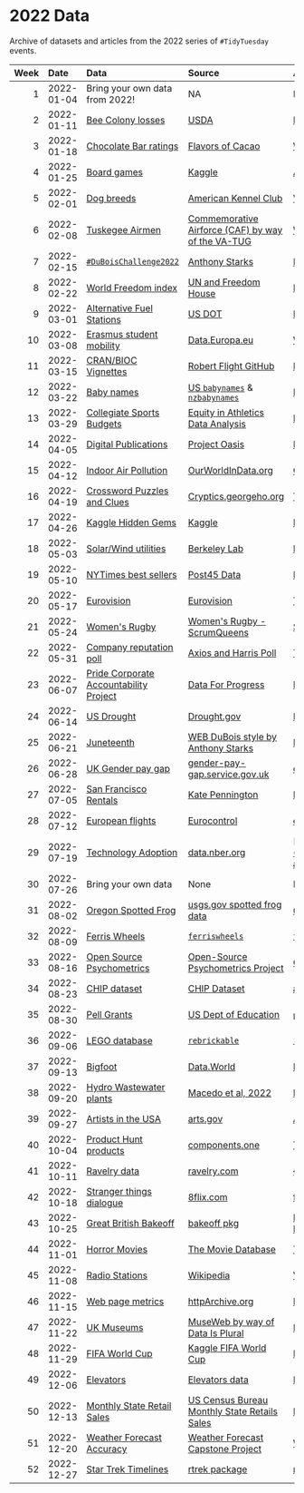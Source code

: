 # 2022 Data

Archive of datasets and articles from the 2022 series of `#TidyTuesday` events.

| Week|Date       |Data                                   |Source                                            |Article                                                       |
|----:|:----------|:--------------------------------------|:-------------------------------------------------|:-------------------------------------------------------------|
|    1|2022-01-04 |Bring your own data from 2022!         |NA                                                |NA                                                            |
|    2|2022-01-11 |[Bee Colony losses](2022-01-11/readme.md)|[USDA](https://usda.library.cornell.edu/concern/publications/rn301137d?locale=en)|[Bee Informed](https://beeinformed.org/2021/06/21/united-states-honey-bee-colony-losses-2020-2021-preliminary-results/)|
|    3|2022-01-18 |[Chocolate Bar ratings](2022-01-18/readme.md)|[Flavors of Cacao](http://flavorsofcacao.com/chocolate_database.html)|[Will Canniford on Kaggle](https://www.kaggle.com/willcanniford/chocolate-bar-ratings-extensive-eda)|
|    4|2022-01-25 |[Board games](2022-01-25/readme.md)    |[Kaggle](https://www.kaggle.com/jvanelteren/boardgamegeek-reviews/version/3?select=2022-01-08.csv)|[Alyssa Goldberg](https://rpubs.com/thewiremonkey/476630)     |
|    5|2022-02-01 |[Dog breeds](2022-02-01/readme.md)     |[American Kennel Club](https://github.com/kkakey/dog_traits_AKC)|[Vox](https://www.vox.com/2016/8/31/12715176/most-popular-dog-breeds)|
|    6|2022-02-08 |[Tuskegee Airmen](2022-02-08/readme.md)|[Commemorative Airforce (CAF) by way of the VA-TUG](https://github.com/lang1023/Tuskegee-Airman-Challenge)|[Wikipedia](https://en.wikipedia.org/wiki/Tuskegee_Airmen) & [Air Force Historical Research Agency](https://github.com/lang1023/Tuskegee-Airman-Challenge/blob/main/112%20Victories_%20Aerial%20Victories%20of%20hte%20Tuskegee%20Airmen%20(1).pdf)|
|    7|2022-02-15 |[`#DuBoisChallenge2022`](2022-02-15/readme.md)|[Anthony Starks](https://github.com/ajstarks/dubois-data-portraits/tree/master/challenge/2022)|[Nightingale by DVS](https://nightingaledvs.com/the-dubois-challenge/)|
|    8|2022-02-22 |[World Freedom index](2022-02-22/readme.md)|[UN and Freedom House](https://github.com/ArthurCheib/analytical-politics-project/blob/main/data/tidy-data-fh-un.csv)|[Freedom House](https://freedomhouse.org/report/freedom-world/2018/democracy-crisis)|
|    9|2022-03-01 |[Alternative Fuel Stations](2022-03-01/readme.md)|[US DOT](https://data-usdot.opendata.arcgis.com/datasets/usdot::alternative-fueling-stations/about)|[EIA](https://www.eia.gov/todayinenergy/detail.php?id=6050)   |
|   10|2022-03-08 |[Erasmus student mobility](2022-03-08/readme.md)|[Data.Europa.eu](https://data.europa.eu/data/datasets/erasmus-mobility-statistics-2014-2019-v2?locale=en)|[Wimdu.co](https://www.wimdu.co.uk/blog/discover-popular-erasmus-destinations)|
|   11|2022-03-15 |[CRAN/BIOC Vignettes](2022-03-15/readme.md)|[Robert Flight GitHub](https://github.com/rmflight/vignette_analysis)|[Robert Flight GitHub](https://github.com/rmflight/vignette_analysis)|
|   12|2022-03-22 |[Baby names](2022-03-22/readme.md)     |[US `babynames`](http://hadley.github.io/babynames/) &  [`nzbabynames`](https://ekothe.github.io/nzbabynames/)|[Emily Kothe's `nzbabynames` vignette](https://ekothe.github.io/nzbabynames/articles/guess_the_age.html)|
|   13|2022-03-29 |[Collegiate Sports Budgets](2022-03-29/readme.md)|[Equity in Athletics Data Analysis](https://ope.ed.gov/athletics/#/datafile/list)|[NPR](https://www.npr.org/2021/10/27/1049530975/ncaa-spends-more-on-mens-sports-report-reveals)|
|   14|2022-04-05 |[Digital Publications](2022-04-05/readme.md)|[Project Oasis](https://www.projectnewsoasis.com/publications)|[Project Oasis Report](https://www.projectnewsoasis.com/sites/default/files/2022-02/project-oasis-report-2021-1.pdf)|
|   15|2022-04-12 |[Indoor Air Pollution](2022-04-12/readme.md)|[OurWorldInData.org](https://ourworldindata.org/indoor-air-pollution)|[OurWorldInData.org](https://ourworldindata.org/indoor-air-pollution)|
|   16|2022-04-19 |[Crossword Puzzles and Clues](2022-04-19/readme.md)|[Cryptics.georgeho.org](https://cryptics.georgeho.org/)|[Towards Data Science](https://towardsdatascience.com/the-wild-world-of-crossword-data-71d560e222f5)|
|   17|2022-04-26 |[Kaggle Hidden Gems](2022-04-26/readme.md)|[Kaggle](https://www.kaggle.com/code/headsortails/hidden-gems-a-collection-of-underrated-notebooks/report)|[Kaggle - Notebooks of the Week](https://www.kaggle.com/datasets/headsortails/notebooks-of-the-week-hidden-gems/discussion/317098)|
|   18|2022-05-03 |[Solar/Wind utilities](2022-05-03/readme.md)|[Berkeley Lab](https://emp.lbl.gov/utility-scale-solar)|[Berkeley Lab report](https://emp.lbl.gov/sites/default/files/utility-scale_solar_2021_technical_brief.pdf)|
|   19|2022-05-10 |[NYTimes best sellers](2022-05-10/readme.md)|[Post45 Data](https://data.post45.org/our-data/)  |[Finding Trends in NY Times Best Sellers - Kailey Smith ](https://towardsdatascience.com/finding-trends-in-ny-times-best-sellers-55cdd891c8aa)|
|   20|2022-05-17 |[Eurovision](2022-05-17/readme.md)     |[Eurovision](https://eurovision.tv/)              |[Tanya Shapiro](https://github.com/tashapiro/eurovision-contest)|
|   21|2022-05-24 |[Women's Rugby](2022-05-24/readme.md)  |[Women's Rugby - ScrumQueens](https://www.scrumqueens.com/page/results-dashboard)|[ScrumQueens](https://www.scrumqueens.com/blogs/jbirch/story-behind-our-data-hub)|
|   22|2022-05-31 |[Company reputation poll](2022-05-31)  |[Axios and Harris Poll](https://www.axios.com/2022/05/24/2022-axios-harris-poll-100-rankings)|[The Harris Poll](https://theharrispoll.com/partners/media/axios-harrispoll-100/)|
|   23|2022-06-07 |[Pride Corporate Accountability Project](2022-06-07)|[Data For Progress](https://www.dataforprogress.org/accountable-allies)|[Data For Progress](https://www.dataforprogress.org/accountable-allies)|
|   24|2022-06-14 |[US Drought](2022-06-14)               |[Drought.gov](https://www.drought.gov/)           |[Drought.gov report](https://www.drought.gov/historical-information?dataset=1&selectedDateUSDM=20110301&selectedDateSpi=19580901)|
|   25|2022-06-21 |[Juneteenth](2022-06-21)               |[WEB DuBois style by Anthony Starks](https://dataliteracy.com/anthony-starks-on-recreating-du-boiss-iconic-style/)|[Isabella Benabaye's blog on Juneteenth](https://isabella-b.com/blog/juneteenth-2020/)|
|   26|2022-06-28 |[UK Gender pay gap](2022-06-28)        |[gender-pay-gap.service.gov.uk](https://gender-pay-gap.service.gov.uk/)|[ons.gov.uk](https://www.ons.gov.uk/employmentandlabourmarket/peopleinwork/earningsandworkinghours/articles/findoutthegenderpaygapforyourjob/2016-12-09)|
|   27|2022-07-05 |[San Francisco Rentals](2022-07-05)    |[Kate Pennington](https://www.katepennington.org/data)|[Matrix-Berkeley](https://matrix.berkeley.edu/research-article/kate-pennington-on-gentrification-and-displacement-in-san-francisco/)|
|   28|2022-07-12 |[European flights](2022-07-12)         |[Eurocontrol](https://ansperformance.eu/data/)    |[ec.europa.eu](https://ec.europa.eu/eurostat/web/products-eurostat-news/-/ddn-20210914-1)|
|   29|2022-07-19 |[Technology Adoption](2022-07-19)      |[data.nber.org](https://data.nber.org/data-appendix/w15319/)|[www.cgdev.org](https://www.cgdev.org/sites/default/files/technology-and-development-exploration-data.pdf)|
|   30|2022-07-26 |Bring your own data                    |None                                              |None                                                          |
|   31|2022-08-02 |[Oregon Spotted Frog](2022-08-02)      |[usgs.gov spotted frog data](https://www.sciencebase.gov/catalog/item/60ba5a00d34e86b9388d86bc)|[usgs.gov spotted-frog-article](https://www.usgs.gov/centers/forest-and-rangeland-ecosystem-science-center/science/oregon-spotted-frog)|
|   32|2022-08-09 |[Ferris Wheels](2022-08-09)            |[`ferriswheels`](https://github.com/EmilHvitfeldt/ferriswheels)|[`ferriswheels`](https://github.com/EmilHvitfeldt/ferriswheels)|
|   33|2022-08-16 |[Open Source Psychometrics](2022-08-16)|[Open-Source Psychometrics Project](https://openpsychometrics.org/)|[Character Personality](https://openpsychometrics.org/tests/characters/documentation/)|
|   34|2022-08-23 |[CHIP dataset](2022-08-23)             |[CHIP Dataset](https://chip-dataset.vercel.app/)  |[arxiv paper](https://arxiv.org/abs/1911.11313)               |
|   35|2022-08-30 |[Pell Grants](2022-08-30)              |[US Dept of Education](https://www2.ed.gov/finaid/prof/resources/data/pell-institution.html)|[`pell` R package](https://curious-joe.github.io/pell/articles/intro.html)|
|   36|2022-09-06 |[LEGO database](2022-09-06)            |[`rebrickable`](https://rebrickable.com/downloads/)|[`rebrickable`](https://rebrickable.com/downloads/)           |
|   37|2022-09-13 |[Bigfoot](2022-09-13)                  |[Data.World](https://data.world/timothyrenner/bfro-sightings-data)|[Finding Bigfoot](https://timothyrenner.github.io/datascience/2017/06/30/finding-bigfoot.html)|
|   38|2022-09-20 |[Hydro Wastewater plants](2022-09-20)  |[Macedo et al, 2022](https://essd.copernicus.org/articles/14/559/2022/#section4)|[HydroWASTE v1.0](https://figshare.com/articles/dataset/HydroWASTE_version_1_0/14847786/1)|
|   39|2022-09-27 |[Artists in the USA](2022-09-27)       |[arts.gov](https://www.arts.gov/impact/research/arts-data-profile-series/adp-31/data-tables)|[Artists in the Workforce](https://www.arts.gov/impact/research/arts-data-profile-series/adp-31)|
|   40|2022-10-04 |[Product Hunt products](2022-10-04)    |[components.one](https://components.one/datasets/product-hunt-products)|[The Gamer and the Nihilist by Andrew Thompson](https://components.one/posts/gamer-and-nihilist-product-hunt)|
|   41|2022-10-11 |[Ravelry data](2022-10-11)             |[ravelry.com](https://www.ravelry.com/account/login)|[{ravelRy} R package](https://www.kaylinpavlik.com/introducing-new-r-package-ravelry/)|
|   42|2022-10-18 |[Stranger things dialogue](2022-10-18) |[8flix.com](https://8flix.com/stranger-things/)   |[freeCodeCamp](https://www.freecodecamp.org/news/a-statistical-curiosity-voyage-through-the-emotion-of-stranger-things-e7bc8b2a6395) & ['stringr things'](https://github.com/filmicaesthetic/stringr-things)|
|   43|2022-10-25 |[Great British Bakeoff](2022-10-25)    |[bakeoff pkg](https://bakeoff.netlify.app/)       |[Data Visualization in the Tidyverse - The Great Tidy Plot Off](https://alison.netlify.app/uo-tidy-bakeoff/#1)|
|   44|2022-11-01 |[Horror Movies](2022-11-01)            |[The Movie Database](https://www.themoviedb.org/) |[Tanya Shapiro's Horror Movies](https://github.com/tashapiro/horror-movies)|
|   45|2022-11-08 |[Radio Stations](2022-11-08)           |[Wikipedia](https://en.wikipedia.org/wiki/Lists_of_radio_stations_in_the_United_States)|[Visualizing the Geography of FM Radio](https://erdavis.com/2020/01/04/visualizing-the-geography-of-fm-radio/)|
|   46|2022-11-15 |[Web page metrics](2022-11-15)         |[httpArchive.org](https://httparchive.org/reports/loading-speed?start=earliest&end=latest&view=list)|[DataWrapper](https://blog.datawrapper.de/why-web-pages-can-have-a-size-problem/) & [Data is Plural](https://www.data-is-plural.com/archive/2022-11-02-edition/)|
|   47|2022-11-22 |[UK Museums](2022-11-22)               |[MuseWeb by way of Data Is Plural](https://www.data-is-plural.com/archive/2022-10-19-edition/)|[MuseWeb Key Findings](https://museweb.dcs.bbk.ac.uk/findings)|
|   48|2022-11-29 |[FIFA World Cup](2022-11-29)           |[Kaggle FIFA World Cup](https://www.kaggle.com/datasets/evangower/fifa-world-cup/)|[Dataset Notebooks](https://www.kaggle.com/datasets/evangower/fifa-world-cup/code)|
|   49|2022-12-06 |[Elevators](2022-12-06)                |[Elevators data](https://github.com/EmilHvitfeldt/elevators/tree/main/data-raw)|[Elevators data package and examples](https://emilhvitfeldt.github.io/elevators/)|
|   50|2022-12-13 |[Monthly State Retail Sales](2022-12-13)|[US Census Bureau Monthly State Retails Sales](https://www.census.gov/retail/state_retail_sales.html)|[Interactive Visualization from US Census Bureau](https://www.census.gov/retail/state_retail_sales.html)|
|   51|2022-12-20 |[Weather Forecast Accuracy](2022-12-20)|[Weather Forecast  Capstone Project](https://github.com/speegled/weather_forecasts)|[Weather Forecast  Capstone Project](https://github.com/speegled/weather_forecasts)|
|   52|2022-12-27 |[Star Trek Timelines](2022-12-27)      |[rtrek package](https://leonawicz.github.io/rtrek/)|[rtrek package](https://leonawicz.github.io/rtrek/)           |
